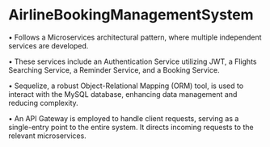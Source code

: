 # AirlineBookingManagementSystem

• Follows a Microservices architectural pattern, where multiple independent services are developed.

• These services include an Authentication Service utilizing JWT, a Flights Searching Service, a Reminder Service, and a Booking Service.

• Sequelize, a robust Object-Relational Mapping (ORM) tool, is used to interact with the MySQL database, enhancing data management and reducing complexity.

• An API Gateway is employed to handle client requests, serving as a single-entry point to the entire system. It directs incoming requests to the relevant microservices.
